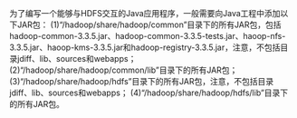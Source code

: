 为了编写一个能够与HDFS交互的Java应用程序，一般需要向Java工程中添加以下JAR包：
(1)“/hadoop/share/hadoop/common”目录下的所有JAR包，包括hadoop-common-3.3.5.jar、hadoop-common-3.3.5-tests.jar、haoop-nfs-3.3.5.jar、haoop-kms-3.3.5.jar和hadoop-registry-3.3.5.jar，注意，不包括目录jdiff、lib、sources和webapps；
(2)“/hadoop/share/hadoop/common/lib”目录下的所有JAR包；
(3)“/hadoop/share/hadoop/hdfs”目录下的所有JAR包，注意，不包括目录jdiff、lib、sources和webapps；
(4)“/hadoop/share/hadoop/hdfs/lib”目录下的所有JAR包。
